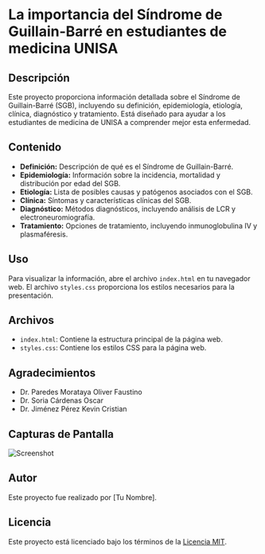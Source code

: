 # La importancia del Síndrome de Guillain-Barré en estudiantes de medicina UNISA

## Descripción
Este proyecto proporciona información detallada sobre el Síndrome de Guillain-Barré (SGB), incluyendo su definición, epidemiología, etiología, clínica, diagnóstico y tratamiento. Está diseñado para ayudar a los estudiantes de medicina de UNISA a comprender mejor esta enfermedad.

## Contenido
- **Definición:** Descripción de qué es el Síndrome de Guillain-Barré.
- **Epidemiología:** Información sobre la incidencia, mortalidad y distribución por edad del SGB.
- **Etiología:** Lista de posibles causas y patógenos asociados con el SGB.
- **Clínica:** Síntomas y características clínicas del SGB.
- **Diagnóstico:** Métodos diagnósticos, incluyendo análisis de LCR y electroneuromiografía.
- **Tratamiento:** Opciones de tratamiento, incluyendo inmunoglobulina IV y plasmaféresis.

## Uso
Para visualizar la información, abre el archivo `index.html` en tu navegador web. El archivo `styles.css` proporciona los estilos necesarios para la presentación.

## Archivos
- `index.html`: Contiene la estructura principal de la página web.
- `styles.css`: Contiene los estilos CSS para la página web.

## Agradecimientos
- Dr. Paredes Morataya Oliver Faustino
- Dr. Soria Cárdenas Oscar
- Dr. Jiménez Pérez Kevin Cristian

## Capturas de Pantalla
![Screenshot](https://unisa.cdmx.gob.mx/themes/base/assets/images/logos/Logo_Dependencia.png)

## Autor
Este proyecto fue realizado por [Tu Nombre].

## Licencia
Este proyecto está licenciado bajo los términos de la [Licencia MIT](LICENSE).


